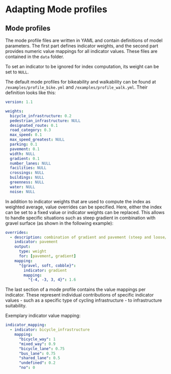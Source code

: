 # Adapting Mode profiles
## Mode profiles

The mode profile files are written in YAML and contain definitions of model parameters. The first part defines indicator weights, and the second part provides numeric value mappings for all indicator values. These files are contained in the `data` folder. 

To set an indicator to be ignored for index computation, its weight can be set to `NULL`.

The default mode profiles for bikeability and walkability can be found at `/examples/profile_bike.yml` and `/examples/profile_walk.yml`. Their definition looks like this:

```yaml
version: 1.1

weights:
  bicycle_infrastructure: 0.2
  pedestrian_infrastructure: NULL
  designated_route: 0.1
  road_category: 0.3
  max_speed: 0.1
  max_speed_greatest: NULL
  parking: 0.1
  pavement: 0.1
  width: NULL
  gradient: 0.1
  number_lanes: NULL
  facilities: NULL
  crossings: NULL
  buildings: NULL
  greenness: NULL
  water: NULL
  noise: NULL
```

In addition to indicator weights that are used to compute the index as weighted average, value overrides can be specified. Here, either the index can be set to a fixed value or indicator weights can be replaced. This allows to handle specific situations such as steep gradient in combination with gravel surface (as shown in the following example):

```yaml
overrides:
  - description: combination of gradient and pavement (steep and loose/rough)
    indicator: pavement
    output:
      type: weight
      for: [pavement, gradient]
    mapping: 
      "{gravel, soft, cobble}":  
        indicator: gradient
        mapping:
          "{-4, -3, 3, 4}": 1.6

```

The last section of a mode profile contains the value mappings per indicator. These represent individual contributions of specific indicator values - such as a specific type of cycling infrastructure - to infrastructure suitability.

Exemplary indicator value mapping:
```yaml
indicator_mapping:
  - indicator: bicycle_infrastructure
    mapping:
      "bicycle_way": 1
      "mixed_way": 0.9
      "bicycle_lane": 0.75
      "bus_lane": 0.75
      "shared_lane": 0.5
      "undefined": 0.2
      "no": 0
```